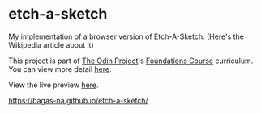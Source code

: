 # etch-a-sketch

My implementation of a browser version of Etch-A-Sketch. ([Here](https://en.wikipedia.org/wiki/Etch_A_Sketch)'s the Wikipedia article about it)

This project is part of [The Odin Project](https://www.theodinproject.com/)'s [Foundations Course](https://www.theodinproject.com/paths/foundations/courses/foundations) curriculum. You can view more detail [here](https://www.theodinproject.com/lessons/foundations-etch-a-sketch).

View the live preview [here](https://bagas-na.github.io/etch-a-sketch/).

https://bagas-na.github.io/etch-a-sketch/
